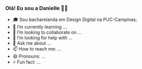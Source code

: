 ### Olá! Eu sou a Danielle 👋🏼


- 🎓 Sou bacharelanda em Design Digital na PUC-Campinas;
- 🌱 I’m currently learning ...
- 👯 I’m looking to collaborate on ...
- 🤔 I’m looking for help with ...
- 💬 Ask me about ...
- 📫 How to reach me: ...
- 😄 Pronouns: ...
- ⚡ Fun fact: ...

